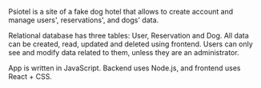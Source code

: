 Psiotel is a site of a fake dog hotel that allows to create account and manage users', reservations', and dogs' data. 

Relational database has three tables: User, Reservation and Dog. All data can be created, read, updated and deleted using frontend. Users can only see and modify data related to them, unless they are an administrator.

App is written in JavaScript. Backend uses Node.js, and frontend uses React + CSS. 
